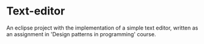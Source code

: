 # Text-editor
An eclipse project with the implementation of a simple text editor, written as an assignment in 'Design patterns in programming' course.
